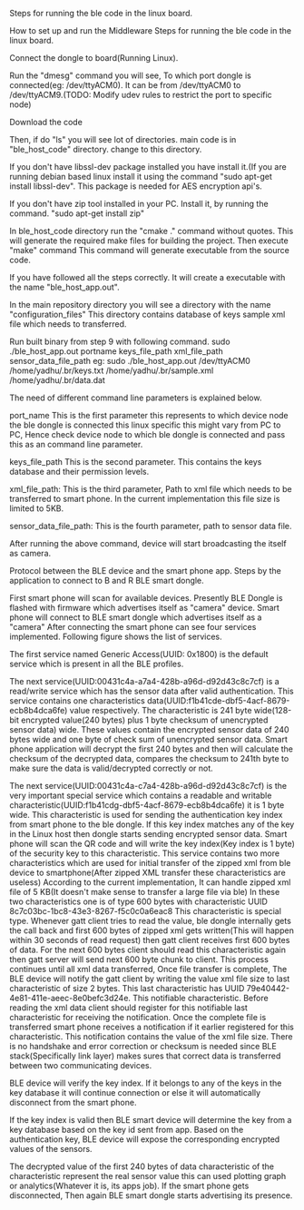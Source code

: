 Steps for running the ble code in the linux board.

How to set up and run the Middleware
Steps for running the ble code in the linux board.

Connect the dongle to board(Running Linux).

Run the "dmesg" command you will see, To which port dongle is connected(eg: /dev/ttyACM0). It can be from /dev/ttyACM0 to
/dev/ttyACM9.(TODO: Modify udev rules to restrict the port to specific node)

Download the code

Then, if do "ls" you will see lot of directories. main code is in "ble_host_code" directory. change to this directory.

If you don't have libssl-dev package installed you have install it.(If you are running debian based linux install it
using the command "sudo apt-get install libssl-dev". This package is needed for AES encryption api's.

If you don't have zip tool installed in your PC. Install it, by running the command. "sudo apt-get install zip"

In ble_host_code directory run the "cmake ." command without quotes. This will generate the required make files for
building the project. Then execute "make" command This command will generate executable from the source code.

If you have followed all the steps correctly. It will create a executable with the name "ble_host_app.out".

In the main repository directory you will see a directory with the name "configuration_files" This directory contains
database of keys sample xml file which needs to transferred.

Run built binary from step 9 with following command. sudo ./ble_host_app.out portname keys_file_path xml_file_path
sensor_data_file_path
eg: sudo ./ble_host_app.out /dev/ttyACM0 /home/yadhu/.br/keys.txt /home/yadhu/.br/sample.xml /home/yadhu/.br/data.dat

The need of different command line parameters is explained below.

port_name This is the first parameter this represents to which device node the ble dongle is connected this linux specific
this might vary from PC to PC, Hence check device node to which ble dongle is connected and pass this as an command line parameter.

keys_file_path This is the second parameter. This contains the keys database and their permission levels.

xml_file_path: This is the third parameter, Path to xml file which needs to be transferred to smart phone. In the current
implementation this file size is limited to 5KB.

sensor_data_file_path: This is the fourth parameter, path to sensor data file.

 After running the above command, device will start broadcasting the itself as camera.


Protocol between the BLE device and the smart phone app.
Steps by the application to connect to B and R BLE smart dongle.

First smart phone will scan for available devices.
Presently BLE Dongle is flashed with firmware which advertises itself as "camera" device.
Smart phone will connect to BLE smart dongle which advertises itself as a "camera"
After connecting the smart phone can see four services implemented. Following figure shows the list of services.


The first service named Generic Access(UUID: 0x1800) is the default service which is present in all the BLE profiles.

The next service(UUID:00431c4a-a7a4-428b-a96d-d92d43c8c7cf) is a read/write service which has the sensor data after
valid authentication. This service contains one characteristics data(UUID:f1b41cde-dbf5-4acf-8679-ecb8b4dca6fe) value
respectively. The characteristic is 241 byte wide(128-bit encrypted value(240 bytes) plus 1 byte checksum of unencrypted
sensor data) wide. These values contain the encrypted sensor data of 240 bytes wide and one byte of check sum of unencrypted
sensor data. Smart phone application will decrypt the first 240 bytes and then will calculate the checksum of the decrypted
data, compares the checksum to 241th byte to make sure the data is valid/decrypted correctly or not.

The next service(UUID:00431c4a-c7a4-428b-a96d-d92d43c8c7cf) is the very important special service which contains a
readable and writable characteristic(UUID:f1b41cdg-dbf5-4acf-8679-ecb8b4dca6fe) it is 1 byte wide. This characteristic
is used for sending the authentication key index from smart phone to the ble dongle. If this key index matches any of
the key in the Linux host then dongle starts sending encrypted sensor data. Smart phone will scan the QR code and will
write the key index(Key index is 1 byte) of the security key to this characteristic. This service contains two more
characteristics which are used for initial transfer of the zipped xml from ble device to smartphone(After zipped XML
transfer these characteristics are useless) According to the current implementation, It can handle zipped xml file of
5 KB(It doesn't make sense to transfer a large file via ble) In these two characteristics one is of type 600 bytes with
characteristic UUID 8c7c03bc-1bc8-43e3-8267-f5c0c0a6eac8 This characteristic is special type. Whenever gatt client tries
to read the value, ble dongle internally gets the call back and first 600 bytes of zipped xml gets written(This will happen
within 30 seconds of read request) then gatt client receives first 600 bytes of data. For the next 600 bytes client should
read this characteristic again then gatt server will send next 600 byte chunk to client. This process continues until all
xml data transferred, Once file transfer is complete, The BLE device will notify the gatt client by writing the value xml
file size to last characteristic of size 2 bytes. This last characteristic has UUID 79e40442-4e81-411e-aeec-8e0befc3d24e.
This notifiable characteristic. Before reading the xml data client should register for this notifiable last characteristic
for receiving the notification. Once the complete file is transferred smart phone receives a notification if it earlier
registered for this characteristic. This notification contains the value of the xml file size. There is no handshake and
error correction or checksum is needed since BLE stack(Specifically link layer) makes sures that correct data is transferred
between two communicating devices.

BLE device will verify the key index. If it belongs to any of the keys in the key database it will continue connection
or else it will automatically disconnect from the smart phone.

If the key index is valid then BLE smart device will determine the key  from a key database based on the key id sent from app.
Based on the authentication key, BLE device will expose the corresponding encrypted values of the sensors.

The decrypted value of the first 240 bytes of data characteristic of the characteristic represent the real sensor
value this can used plotting graph or analytics(Whatever it is, its apps job).
If the smart phone gets disconnected, Then again BLE smart dongle starts advertising its presence.
